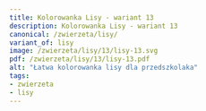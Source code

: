 ```yaml
---
title: Kolorowanka Lisy - wariant 13
description: Kolorowanka Lisy - wariant 13
canonical: /zwierzeta/lisy/
variant_of: lisy
image: /zwierzeta/lisy/13/lisy-13.svg
pdf: /zwierzeta/lisy/13/lisy-13.pdf
alt: "Łatwa kolorowanka lisy dla przedszkolaka"
tags:
- zwierzeta
- lisy
---
```


